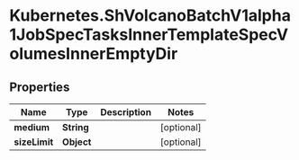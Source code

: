# Kubernetes.ShVolcanoBatchV1alpha1JobSpecTasksInnerTemplateSpecVolumesInnerEmptyDir

## Properties

Name | Type | Description | Notes
------------ | ------------- | ------------- | -------------
**medium** | **String** |  | [optional] 
**sizeLimit** | **Object** |  | [optional] 



